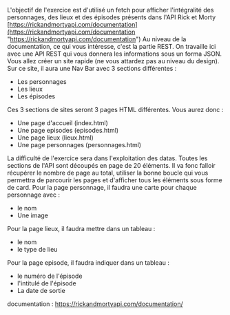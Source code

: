L'objectif de l'exercice est d'utilisé un fetch pour afficher l'intégralité des personnages, des lieux et des épisodes présents dans l'API Rick et Morty [https://rickandmortyapi.com/documentation](https://rickandmortyapi.com/documentation "https://rickandmortyapi.com/documentation") Au niveau de la documentation, ce qui vous intéresse, c'est la partie REST. On travaille ici avec une API REST qui vous donnera les informations sous un forma JSON. Vous allez créer un site rapide (ne vous attardez pas au niveau du design). Sur ce site, il aura une Nav Bar avec 3 sections différentes :

- Les personnages
- Les lieux
- Les épisodes

Ces 3 sections de sites seront 3 pages HTML différentes. Vous aurez donc :

- Une page d'accueil (index.html)
- Une page episodes (episodes.html)
- Une page lieux (lieux.html)
- Une page personnages (personnages.html)

La difficulté de l'exercice sera dans l'exploitation des datas. Toutes les sections de l'API sont découpés en page de 20 éléments. Il va fonc falloir récupérer le nombre de page au total, utiliser la bonne boucle qui vous permettra de parcourir les pages et d'afficher tous les éléments sous forme de card. Pour la page personnage, il faudra une carte pour chaque personnage avec :

- le nom
- Une image

Pour la page lieux, il faudra mettre dans un tableau :

- le nom
- le type de lieu

Pour la page episode, il faudra indiquer dans un tableau :

- le numéro de l'épisode
- l'intitulé de l'épisode
- La date de sortie


documentation : https://rickandmortyapi.com/documentation/